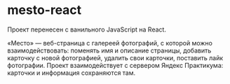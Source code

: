 # mesto-react
Проект перенесен с ванильного JavaScript на React.

«Место» — веб-страница с галереей фотографий, с которой можно взаимодействовать: поменять имя и описание страницы, добавить карточку с новой фотографией, удалить свои карточки, поставить лайк фотографии. Проект взаимодействует с сервером Яндекс Практикума: карточки и информация сохраняются там.
